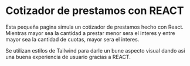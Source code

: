 # Cotizador de prestamos con REACT

Esta pequeña pagina simula un cotizador de prestamos hecho con React.
Mientras mayor sea la cantidad a prestar menor sera el interes y entre mayor sea la cantidad de cuotas, mayor sera el interes.

Se utilizan estilos de Tailwind para darle un bune aspecto visual dando asi una buena experiencia de usuario gracias a REACT.